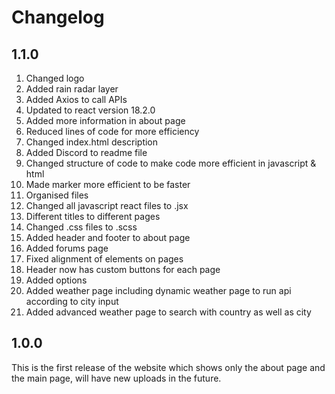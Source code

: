 # Changelog

## 1.1.0

1. Changed logo
1. Added rain radar layer
1. Added Axios to call APIs
1. Updated to react version 18.2.0
1. Added more information in about page
1. Reduced lines of code for more efficiency
1. Changed index.html description
1. Added Discord to readme file
1. Changed structure of code to make code more efficient in javascript & html
1. Made marker more efficient to be faster
1. Organised files
1. Changed all javascript react files to .jsx
1. Different titles to different pages
1. Changed .css files to .scss
1. Added header and footer to about page
1. Added forums page
1. Fixed alignment of elements on pages
1. Header now has custom buttons for each page
1. Added options
1. Added weather page including dynamic weather page to run api according to city input
1. Added advanced weather page to search with country as well as city
## 1.0.0

This is the first release of the website which shows only the about page and the main page, will have new uploads in the future.